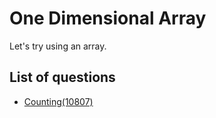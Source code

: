 One Dimensional Array
====================
Let's try using an array.

List of questions
------------------

- [Counting(10807)](https://github.com/yoru4890/coding_test/blob/main/baekjoon/one-dimensional%20array/10807.md)

